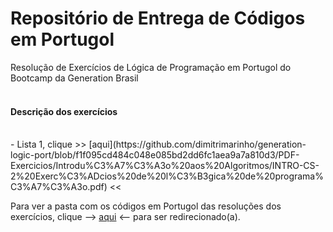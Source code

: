 # Repositório de Entrega de Códigos em Portugol

Resolução de Exercícios de Lógica de Programação em Portugol do Bootcamp da Generation Brasil <br><br>


#### Descrição dos exercícios
<br>
- Lista 1, clique >> [aqui](https://github.com/dimitrimarinho/generation-logic-port/blob/f1f095cd484c048e085bd2dd6fc1aea9a7a810d3/PDF-Exercicios/Introdu%C3%A7%C3%A3o%20aos%20Algoritmos/INTRO-CS-2%20Exerc%C3%ADcios%20de%20l%C3%B3gica%20de%20programa%C3%A7%C3%A3o.pdf) << 

Para ver a pasta com os códigos em Portugol das resoluções dos exercícios, clique --> [aqui](https://github.com/dimitrimarinho/generation-logic-port/tree/main/resolucoes) <-- para ser redirecionado(a).
